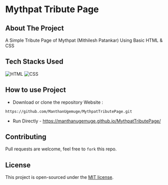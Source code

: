 # Mythpat Tribute Page

## About The Project

A Simple Tribute Page of Mythpat (Mithilesh Patankar) Using Basic HTML &amp; CSS 

## Tech Stacks Used


![HTML](https://img.shields.io/badge/html5%20-%23E34F26.svg?&style=for-the-badge&logo=html5&logoColor=white)
![CSS](https://img.shields.io/badge/css3%20-%231572B6.svg?&style=for-the-badge&logo=css3&logoColor=white)

## How to use Project


- Download or clone the repository Website : 

```
https://github.com/ManthanUgemuge/MythpatTributePage.git

```
- Run Directly - https://manthanugemuge.github.io/MythpatTributePage/

## Contributing
Pull requests are welcome, feel free to ```fork``` this repo.

## License
This project is open-sourced under the [MIT license]().
